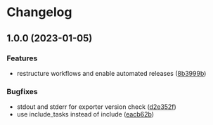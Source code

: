# Changelog

## 1.0.0 (2023-01-05)


### Features

* restructure workflows and enable automated releases ([8b3999b](https://github.com/rolehippie/logstash/commit/8b3999b42083d40c4ea1a06ec042ff2be2962f31))


### Bugfixes

* stdout and stderr for exporter version check ([d2e352f](https://github.com/rolehippie/logstash/commit/d2e352fb030b47bed5a66ba1b813309e0fe93150))
* use include_tasks instead of include ([eacb62b](https://github.com/rolehippie/logstash/commit/eacb62b85a8f110f7fba39aa032e7d31b1e43200))
